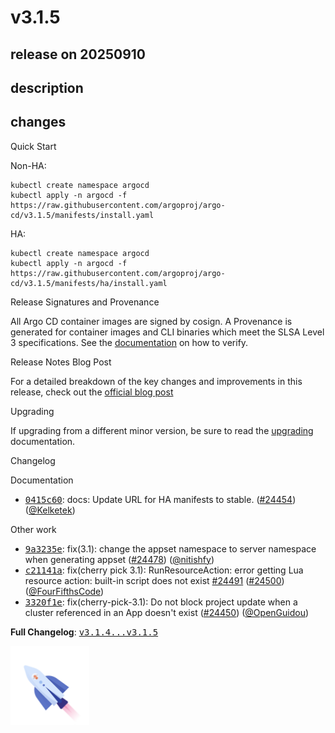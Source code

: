 # v3.1.5

## release on 20250910
## description
## changes
Quick Start

Non-HA:

    kubectl create namespace argocd
    kubectl apply -n argocd -f https://raw.githubusercontent.com/argoproj/argo-cd/v3.1.5/manifests/install.yaml

HA:

    kubectl create namespace argocd
    kubectl apply -n argocd -f https://raw.githubusercontent.com/argoproj/argo-cd/v3.1.5/manifests/ha/install.yaml

Release Signatures and Provenance

All Argo CD container images are signed by cosign. A Provenance is generated for container images and CLI binaries which meet the SLSA Level 3 specifications. See the <a href="https://argo-cd.readthedocs.io/en/stable/operator-manual/signed-release-assets" rel="nofollow">documentation</a> on how to verify.

Release Notes Blog Post

For a detailed breakdown of the key changes and improvements in this release, check out the <a href="https://blog.argoproj.io/announcing-argo-cd-v3-1-f4389bc783c8" rel="nofollow">official blog post</a>

Upgrading

If upgrading from a different minor version, be sure to read the <a href="https://argo-cd.readthedocs.io/en/stable/operator-manual/upgrading/overview/" rel="nofollow">upgrading</a> documentation.

Changelog

Documentation

* <a class="commit-link" data-hovercard-type="commit" data-hovercard-url="https://github.com/argoproj/argo-cd/commit/0415c60af96e61b9cf20f981ec8a252e4e25a324/hovercard" href="https://github.com/argoproj/argo-cd/commit/0415c60af96e61b9cf20f981ec8a252e4e25a324"><tt>0415c60</tt></a>: docs: Update URL for HA manifests to stable. (<a class="issue-link js-issue-link" data-error-text="Failed to load title" data-id="3394784470" data-permission-text="Title is private" data-url="https://github.com/argoproj/argo-cd/issues/24454" data-hovercard-type="pull_request" data-hovercard-url="/argoproj/argo-cd/pull/24454/hovercard" href="https://github.com/argoproj/argo-cd/pull/24454">#24454</a>) (<a class="user-mention notranslate" data-hovercard-type="user" data-hovercard-url="/users/Kelketek/hovercard" data-octo-click="hovercard-link-click" data-octo-dimensions="link_type:self" href="https://github.com/Kelketek">@Kelketek</a>)

Other work

* <a class="commit-link" data-hovercard-type="commit" data-hovercard-url="https://github.com/argoproj/argo-cd/commit/9a3235ef92c69cb796f0e416a430309628f6092f/hovercard" href="https://github.com/argoproj/argo-cd/commit/9a3235ef92c69cb796f0e416a430309628f6092f"><tt>9a3235e</tt></a>: fix(3.1): change the appset namespace to server namespace when generating appset (<a class="issue-link js-issue-link" data-error-text="Failed to load title" data-id="3396843667" data-permission-text="Title is private" data-url="https://github.com/argoproj/argo-cd/issues/24478" data-hovercard-type="pull_request" data-hovercard-url="/argoproj/argo-cd/pull/24478/hovercard" href="https://github.com/argoproj/argo-cd/pull/24478">#24478</a>) (<a class="user-mention notranslate" data-hovercard-type="user" data-hovercard-url="/users/nitishfy/hovercard" data-octo-click="hovercard-link-click" data-octo-dimensions="link_type:self" href="https://github.com/nitishfy">@nitishfy</a>)
* <a class="commit-link" data-hovercard-type="commit" data-hovercard-url="https://github.com/argoproj/argo-cd/commit/c21141a51f3f96ade64ac60732ca729c086ce7c0/hovercard" href="https://github.com/argoproj/argo-cd/commit/c21141a51f3f96ade64ac60732ca729c086ce7c0"><tt>c21141a</tt></a>: fix(cherry pick 3.1): RunResourceAction: error getting Lua resource action: built-in script does not exist <a class="issue-link js-issue-link" data-error-text="Failed to load title" data-id="3399707518" data-permission-text="Title is private" data-url="https://github.com/argoproj/argo-cd/issues/24491" data-hovercard-type="pull_request" data-hovercard-url="/argoproj/argo-cd/pull/24491/hovercard" href="https://github.com/argoproj/argo-cd/pull/24491">#24491</a> (<a class="issue-link js-issue-link" data-error-text="Failed to load title" data-id="3402650628" data-permission-text="Title is private" data-url="https://github.com/argoproj/argo-cd/issues/24500" data-hovercard-type="pull_request" data-hovercard-url="/argoproj/argo-cd/pull/24500/hovercard" href="https://github.com/argoproj/argo-cd/pull/24500">#24500</a>) (<a class="user-mention notranslate" data-hovercard-type="user" data-hovercard-url="/users/FourFifthsCode/hovercard" data-octo-click="hovercard-link-click" data-octo-dimensions="link_type:self" href="https://github.com/FourFifthsCode">@FourFifthsCode</a>)
* <a class="commit-link" data-hovercard-type="commit" data-hovercard-url="https://github.com/argoproj/argo-cd/commit/3320f1ed7a15e635307f80a871f0da10a17b5c02/hovercard" href="https://github.com/argoproj/argo-cd/commit/3320f1ed7a15e635307f80a871f0da10a17b5c02"><tt>3320f1e</tt></a>: fix(cherry-pick-3.1): Do not block project update when a cluster referenced in an App doesn't exist (<a class="issue-link js-issue-link" data-error-text="Failed to load title" data-id="3392823473" data-permission-text="Title is private" data-url="https://github.com/argoproj/argo-cd/issues/24450" data-hovercard-type="pull_request" data-hovercard-url="/argoproj/argo-cd/pull/24450/hovercard" href="https://github.com/argoproj/argo-cd/pull/24450">#24450</a>) (<a class="user-mention notranslate" data-hovercard-type="user" data-hovercard-url="/users/OpenGuidou/hovercard" data-octo-click="hovercard-link-click" data-octo-dimensions="link_type:self" href="https://github.com/OpenGuidou">@OpenGuidou</a>)

<strong>Full Changelog</strong>: <a class="commit-link" href="https://github.com/argoproj/argo-cd/compare/v3.1.4...v3.1.5"><tt>v3.1.4...v3.1.5</tt></a>

<a href="https://argoproj.github.io/cd/" rel="nofollow"><img src="https://raw.githubusercontent.com/argoproj/argo-site/master/content/pages/cd/gitops-cd.png" width="25%" style="max-width: 100%;"></a>

